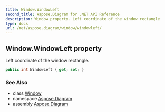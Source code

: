 ```yaml
---
title: Window.WindowLeft
second_title: Aspose.Diagram for .NET API Reference
description: Window property. Left coordinate of the window rectangle
type: docs
url: /net/aspose.diagram/window/windowleft/
---
```

## Window.WindowLeft property

Left coordinate of the window rectangle.

```csharp
public int WindowLeft { get; set; }
```

### See Also

* class [Window](../)
* namespace [Aspose.Diagram](../../window/)
* assembly [Aspose.Diagram](../../../)



